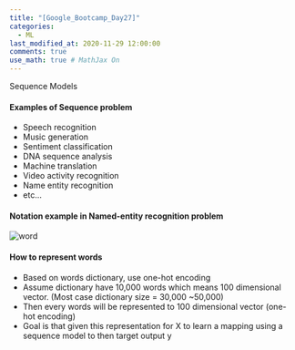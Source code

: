 ```yaml
---
title: "[Google_Bootcamp_Day27]"
categories: 
  - ML
last_modified_at: 2020-11-29 12:00:00
comments: true
use_math: true # MathJax On
---
```


Sequence Models

#### Examples of Sequence problem
- Speech recognition
- Music generation
- Sentiment classification
- DNA sequence analysis
- Machine translation
- Video activity recognition
- Name entity recognition
- etc...

#### Notation example in Named-entity recognition problem

![word](https://user-images.githubusercontent.com/62474292/100582670-f06a2d80-332c-11eb-8d1f-27409bd7cce8.png)

#### How to represent words
- Based on words dictionary, use one-hot encoding
- Assume dictionary have 10,000 words which means 100 dimensional vector. (Most case dictionary size = 30,000 ~50,000)
- Then every words will be represented to 100 dimensional vector (one-hot encoding)
- Goal is that given this representation for X to learn a mapping using a sequence model to then target output y
